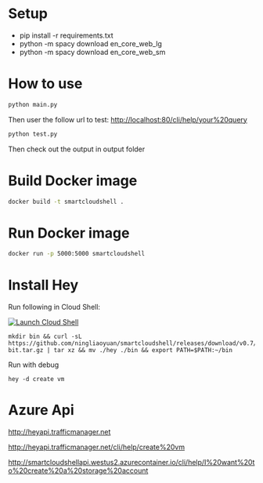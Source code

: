 
# Setup

- pip install -r requirements.txt
- python -m spacy download en_core_web_lg
- python -m spacy download en_core_web_sm

# How to use

```bash
python main.py
```

Then user the follow url to test:
<http://localhost:80/cli/help/your%20query>

```bash
python test.py
```

Then check out the output in output folder

# Build Docker image

```bash
docker build -t smartcloudshell .
```

# Run Docker image

```bash
docker run -p 5000:5000 smartcloudshell
```

# Install Hey
Run following in Cloud Shell:

[![Launch Cloud Shell](https://shell.azure.com/images/launchcloudshell.png "Launch Cloud Shell")](https://shell.azure.com)

```
mkdir bin && curl -sL https://github.com/ningliaoyuan/smartcloudshell/releases/download/v0.7/smartcloudshell_linux_64-bit.tar.gz | tar xz && mv ./hey ./bin && export PATH=$PATH:~/bin
```

Run with debug
```
hey -d create vm
```

# Azure Api

<http://heyapi.trafficmanager.net>

<http://heyapi.trafficmanager.net/cli/help/create%20vm>

<http://smartcloudshellapi.westus2.azurecontainer.io/cli/help/I%20want%20to%20create%20a%20storage%20account>